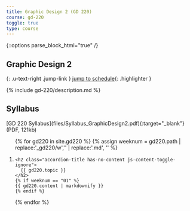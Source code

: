 ```yaml
---
title: Graphic Design 2 (GD 220)
course: gd-220
toggle: true
type: course
---
```


{::options parse_block_html="true" /}
<section>

Graphic Design 2
================

{: .u-text-right .jump-link }
[jump to schedule](#week01){: .highlighter }

{% include gd-220/description.md %}

</section>

<aside>

Syllabus
--------

<span class="highlighter">
[GD 220 Syllabus](files/Syllabus_GraphicDesign2.pdf){:target="_blank"} (PDF, 121kb)
</span>

<!-- {% include gd-220/projects.md %} -->

<!-- {% include gd-220/rubric.md %} -->

<!-- {: .button-wrapper }
<a href="{{ site.baseurl }}{% link gd-220/hints/index.md %}" class="button--bordered">
<span class="button__borders"></span>
Hints + Tips</a>

{: .button-wrapper }
<a href="{{ site.baseurl }}{% link resources.md %}" class="button--bordered">
<span class="button__borders"></span>
Resources</a> -->

</aside>

<ol class="u-list-reset schedule-list">
{% for gd220 in site.gd220 %}
{% assign weeknum = gd220.path | replace:'_gd220/w','' | replace:'.md', '' %}

  <li class="accordion-wrapper" id="week{{ weeknum }}">
    <!-- <h2 class="accordion-title{% if gd220.empty %} has-no-content js-content-toggle-ignore{% else %} js-trigger-content-toggle{% endif %}"> -->

    <h2 class="accordion-title has-no-content js-content-toggle-ignore">
      {{ gd220.topic }}
    </h2>
    {% if weeknum == "01" %}
    {{ gd220.content | markdownify }}
    {% endif %}
  </li>

{% endfor %}
</ol>
